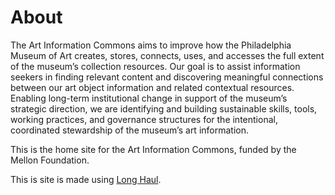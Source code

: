 <h1 class="pageTitle">About</h1>
<p>The Art Information Commons aims to improve how the Philadelphia Museum of Art creates, stores, connects, uses, and accesses the full extent of the museum’s collection resources. Our goal is to assist information seekers in finding relevant content and discovering meaningful connections between our art object information and related contextual resources. Enabling long-term institutional change in support of the museum’s strategic direction, we are identifying and building sustainable skills, tools, working practices, and governance structures for the intentional, coordinated stewardship of the museum’s art information.</p>



This is the home site for the Art Information Commons, funded by the Mellon Foundation. 

This is site is made using [Long Haul](http://github.com/brianmaierjr/long-haul).
